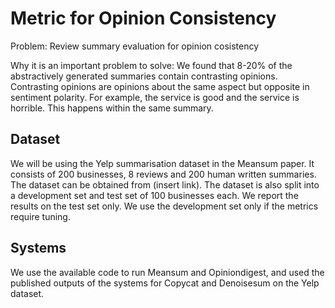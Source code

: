 # Metric for Opinion Consistency

Problem: Review summary evaluation for opinion cosistency

Why it is an important problem to solve: We found that 8-20% of the abstractively generated summaries contain contrasting opinions. Contrasting opinions are opinions about the same aspect but opposite in sentiment polarity. For example, the service is good and the service is horrible. This happens within the same summary. 

## Dataset

We will be using the Yelp summarisation dataset in the Meansum paper. It consists of 200 businesses, 8 reviews and 200 human written summaries. The dataset can be obtained from (insert link). The dataset is also split into a development set and test set of 100 businesses each. We report the results on the test set only. We use the development set only if the metrics require tuning. 

## Systems

We use the available code to run Meansum and Opiniondigest, and used the published outputs of the systems for Copycat and Denoisesum on the Yelp dataset.

